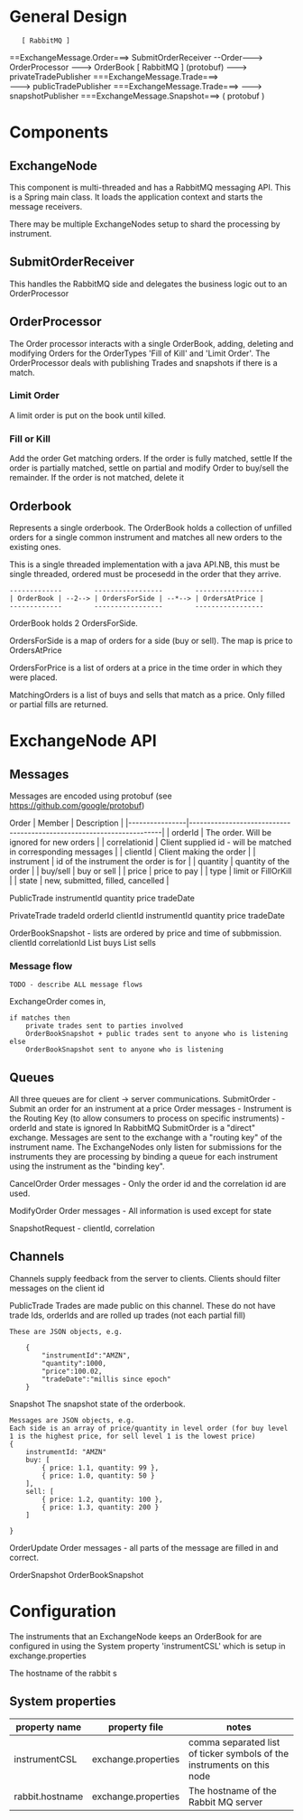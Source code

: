 # General Design
       [ RabbitMQ ]
  ==ExchangeMessage.Order===> SubmitOrderReceiver --Order---> OrderProcessor ---> OrderBook                     [ RabbitMQ ]
       (protobuf)                                                            ---> privateTradePublisher  ===ExchangeMessage.Trade===>              
                                                                             ---> publicTradePublisher   ===ExchangeMessage.Trade===> 
                                                                             ---> snapshotPublisher      ===ExchangeMessage.Snapshot===> 
                                                                                                                 ( protobuf )

# Components

## ExchangeNode

This component is multi-threaded and has a RabbitMQ messaging API.
This is a Spring main class. It loads the application context and starts the message receivers.  

There may be multiple ExchangeNodes setup to shard the processing by instrument.

## SubmitOrderReceiver
This handles the RabbitMQ side and delegates the business logic out to an OrderProcessor

## OrderProcessor
The Order processor interacts with a single OrderBook, adding, deleting and modifying Orders for the OrderTypes 'Fill of Kill' and 'Limit Order'. 
The OrderProcessor deals with publishing Trades and snapshots if there is a match.


### Limit Order
A limit order is put on the book until killed.

### Fill or Kill
Add the order
Get matching orders.
If the order is fully matched, settle
If the order is partially matched, settle on partial and modify Order to buy/sell the remainder.
If the order is not matched, delete it


## Orderbook

Represents a single orderbook. The OrderBook holds a collection of unfilled orders for a single common instrument and matches all new orders to the existing ones.

This is a single threaded implementation with a java API.NB, this must be single threaded, ordered must be procesedd in the order that they arrive.

    -------------        -----------------        -----------------
    | OrderBook | --2--> | OrdersForSide | --*--> | OrdersAtPrice |
    -------------        -----------------        -----------------

OrderBook holds 2 OrdersForSide.

OrdersForSide is a map of orders for a side (buy or sell). The map is price to OrdersAtPrice

OrdersForPrice is a list of orders at a price in the time order in which they were placed.

MatchingOrders is a list of buys and sells that match as a price. Only filled or partial fills are returned.






# ExchangeNode API

## Messages

Messages are encoded using protobuf (see https://github.com/google/protobuf)


Order
| Member         | Description                                                          |
|----------------|----------------------------------------------------------------------|
| orderId        | The order. Will be ignored for new orders                            |
| correlationid  | Client supplied id - will be matched in corresponding messages       |
| clientId       | Client making the order                                              |
| instrument     | id of the instrument the order is for                                |
| quantity       | quantity of the order                                                |
| buy/sell       | buy or sell                                                          |
| price          | price to pay                                                         |
| type           | limit or FillOrKill                                                  |
| state          | new, submitted, filled, cancelled                                    | 
    
    
PublicTrade
    instrumentId
    quantity
    price
    tradeDate

PrivateTrade
    tradeId
    orderId
    clientId
    instrumentId
    quantity
    price
    tradeDate

        
OrderBookSnapshot - lists are ordered by price and time of subbmission.
    clientId
    correlationId
    List<Order> buys
    List<Order> sells        
        

### Message flow
    TODO - describe ALL message flows
    
ExchangeOrder comes in, 

    if matches then 
        private trades sent to parties involved 
        OrderBookSnapshot + public trades sent to anyone who is listening
    else
        OrderBookSnapshot sent to anyone who is listening
   



## Queues

All three queues are for client -> server communications. 
SubmitOrder - Submit an order for an instrument at a price
    Order messages - Instrument is the Routing Key (to allow consumers to process on specific instruments)
                   - orderId and state is ignored
In RabbitMQ SubmitOrder is a "direct" exchange. Messages are sent to the exchange with a "routing key" of the instrument name. 
The ExchangeNodes only listen for submissions for the instruments they are processing by binding a queue for each instrument using the instrument as the "binding key".
                   
    
CancelOrder
    Order messages - Only the order id and the correlation id are used. 

ModifyOrder
    Order messages - All information is used except for state
    
SnapshotRequest  - clientId, correlation    

## Channels

Channels supply feedback from the server to clients.
Clients should filter messages on the client id

PublicTrade
    Trades are made public on this channel. These do not have trade Ids, orderIds and are rolled up trades (not each partial fill)

    These are JSON objects, e.g.
    
        {
            "instrumentId":"AMZN",
            "quantity":1000,
            "price":100.02,
            "tradeDate":"millis since epoch"
        }

Snapshot
    The snapshot state of the orderbook. 
    
    Messages are JSON objects, e.g.
    Each side is an array of price/quantity in level order (for buy level 1 is the highest price, for sell level 1 is the lowest price)
    {
        instrumentId: "AMZN" 
        buy: [  
            { price: 1.1, quantity: 99 },  
            { price: 1.0, quantity: 50 }
        ],
        sell: [  
            { price: 1.2, quantity: 100 },  
            { price: 1.3, quantity: 200 }
        ]
      
    }

OrderUpdate
    Order messages - all parts of the message are filled in and correct.

OrderSnapshot
    OrderBookSnapshot

# Configuration

The instruments that an ExchangeNode keeps an OrderBook for are configured in using the System property 'instrumentCSL' which is setup in exchange.properties
 
The hostname of the rabbit s 

## System properties

| property name             | property file                | notes                                                                  |
|---------------------------|------------------------------|------------------------------------------------------------------------|
| instrumentCSL             | exchange.properties          | comma separated list of ticker symbols of the instruments on this node |
| rabbit.hostname           | exchange.properties          | The hostname of the Rabbit MQ server                                   |